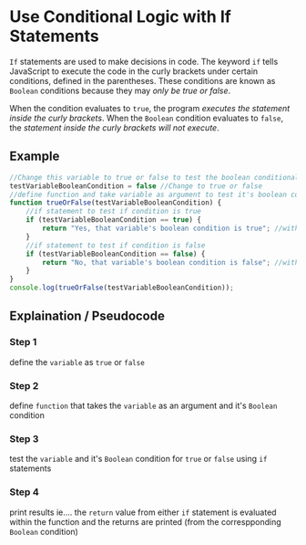 # Use Conditional Logic with If Statements

`If` statements are used to make decisions in code. The keyword `if`
tells JavaScript to execute the code in the curly brackets
under certain conditions, defined in the parentheses. These conditions
are known as `Boolean` conditions because they may *only be true or false*.

When the condition evaluates to `true`, the program *executes
the statement inside the curly brackets*. When the `Boolean` condition
evaluates to `false`, the *statement inside the curly brackets will not execute*.


## Example

```javascript
//Change this variable to true or false to test the boolean conditional if statement within the trueOrFalse function
testVariableBooleanCondition = false //Change to true or false
//define function and take variable as argument to test it's boolean condition
function trueOrFalse(testVariableBooleanCondition) {
    //if statement to test if condition is true
    if (testVariableBooleanCondition == true) { 
        return "Yes, that variable's boolean condition is true"; //within these curly brackets is the code that is executed when the if the true boolean condition is met
    }
    //if statement to test if condition is false
    if (testVariableBooleanCondition == false) {
        return "No, that variable's boolean condition is false"; //within these curly brackets is the code that is executed when the if the false boolean condition is met
    }
}
console.log(trueOrFalse(testVariableBooleanCondition));
```
## Explaination / Pseudocode

### Step 1

define the `variable` as `true` or `false`

### Step 2

define `function` that takes the `variable` as an argument and it's `Boolean` condition 

### Step 3

test the `variable` and it's `Boolean` condition for `true` or `false` using `if` statements

### Step 4

print results ie.... the `return` value from either `if` statement is evaluated within the function and the returns are printed (from the correspponding `Boolean` condition)